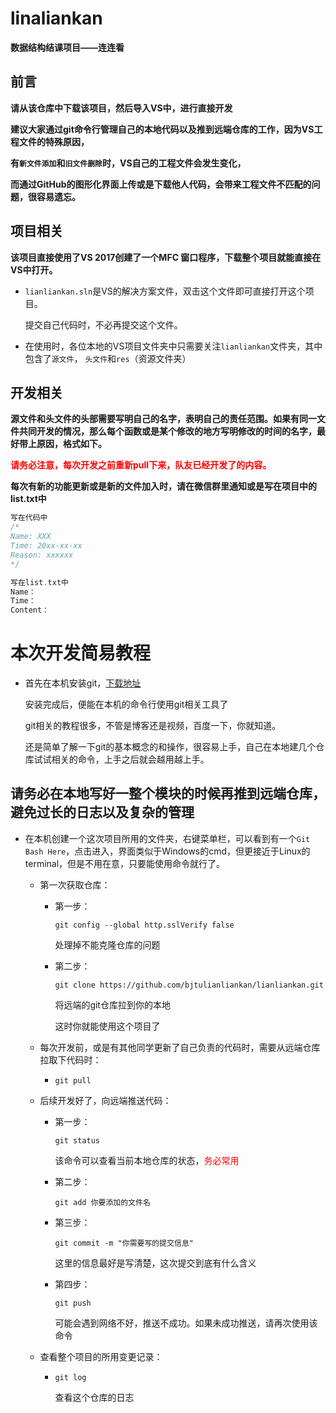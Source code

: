 # linaliankan
**数据结构结课项目——连连看**



## 前言

**请从该仓库中下载该项目，然后导入VS中，进行直接开发**

**建议大家通过git命令行管理自己的本地代码以及推到远端仓库的工作，因为VS工程文件的特殊原因，**

**有`新文件添加`和`旧文件删除`时，VS自己的工程文件会发生变化，**

**而通过GitHub的图形化界面上传或是下载他人代码，会带来工程文件不匹配的问题，很容易遗忘。**



## 项目相关

**该项目直接使用了VS 2017创建了一个MFC 窗口程序，下载整个项目就能直接在VS中打开。**

- `lianliankan.sln`是VS的解决方案文件，双击这个文件即可直接打开这个项目。

  提交自己代码时，不必再提交这个文件。

- 在使用时，各位本地的VS项目文件夹中只需要关注`lianliankan`文件夹，其中包含了`源文件`， `头文件`和`res`（资源文件夹）



## 开发相关

**源文件和头文件的头部需要写明自己的名字，表明自己的责任范围。如果有同一文件共同开发的情况，那么每个函数或是某个修改的地方写明修改的时间的名字，最好带上原因，格式如下。**

**<font color = "FF0000">请务必注意，每次开发之前重新pull下来，队友已经开发了的内容。</font>**

**每次有新的功能更新或是新的文件加入时，请在微信群里通知或是写在项目中的list.txt中**

```cpp
写在代码中
/*
Name: XXX
Time: 20xx-xx-xx
Reason: xxxxxx
*/

写在list.txt中
Name：
Time：
Content：
```



# 本次开发简易教程

- 首先在本机安装git，[下载地址]("https://git-scm.com/downloads")

  安装完成后，便能在本机的命令行使用git相关工具了

  git相关的教程很多，不管是博客还是视频，百度一下，你就知道。

  还是简单了解一下git的基本概念的和操作，很容易上手，自己在本地建几个仓库试试相关的命令，上手之后就会越用越上手。

## 请务必在本地写好一整个模块的时候再推到远端仓库，避免过长的日志以及复杂的管理

- 在本机创建一个这次项目所用的文件夹，右键菜单栏，可以看到有一个`Git Bash Here`，点击进入，界面类似于Windows的cmd，但更接近于Linux的terminal，但是不用在意，只要能使用命令就行了。

  - 第一次获取仓库：

    - 第一步：

      `git config --global http.sslVerify false`

      处理掉不能克隆仓库的问题

    - 第二步：

      `git clone https://github.com/bjtulianliankan/lianliankan.git`

      将远端的git仓库拉到你的本地

      这时你就能使用这个项目了

  - 每次开发前，或是有其他同学更新了自己负责的代码时，需要从远端仓库拉取下代码时：

    - `git pull`

  - 后续开发好了，向远端推送代码：

    - 第一步：

      `git status`

      该命令可以查看当前本地仓库的状态，<font color="#ff000">务必常用</font>

    - 第二步：

      `git add 你要添加的文件名`

    - 第三步：

      `git commit -m "你需要写的提交信息"`

      这里的信息最好是写清楚，这次提交到底有什么含义

    - 第四步：

      `git push`

      可能会遇到网络不好，推送不成功。如果未成功推送，请再次使用该命令

  - 查看整个项目的所用变更记录：

    - `git log`

      查看这个仓库的日志